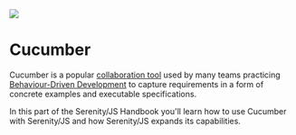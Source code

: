 <img src="/assets/images/serenity-js-eye.svg" class="opening-logo" />

# Cucumber 

Cucumber is a popular [collaboration tool](https://cucumber.io/blog/2014/03/03/the-worlds-most-misunderstood-collaboration-tool) 
used by many teams practicing 
[Behaviour-Driven Development](https://en.wikipedia.org/wiki/Behavior-driven_development)
to capture requirements in a form of concrete examples and executable specifications.

In this part of the Serenity/JS Handbook you'll learn how to use Cucumber with Serenity/JS 
and how Serenity/JS expands its capabilities.
